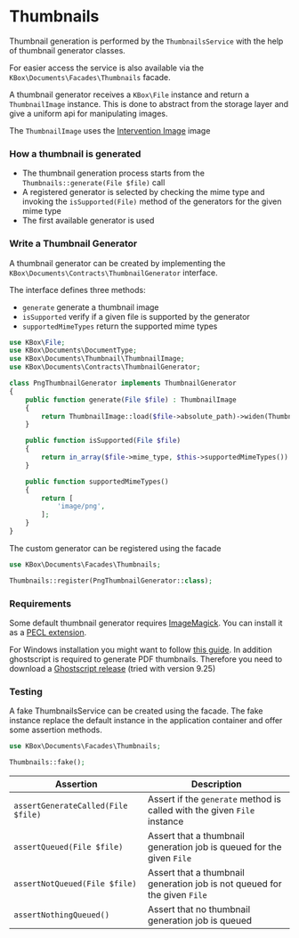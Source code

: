 # Thumbnails

Thumbnail generation is performed by the `ThumbnailsService` with the help of thumbnail generator classes.

For easier access the service is also available via the `KBox\Documents\Facades\Thumbnails` facade.

A thumbnail generator receives a `KBox\File` instance and return a `ThumbnailImage` instance.
This is done to abstract from the storage layer and give a uniform api for manipulating images.

The `ThumbnailImage` uses the [Intervention Image](http://image.intervention.io/getting_started/introduction) image


### How a thumbnail is generated

- The thumbnail generation process starts from the `Thumbnails::generate(File $file)` call
- A registered generator is selected by checking the mime type and invoking the `isSupported(File)` 
  method of the generators for the given mime type
- The first available generator is used

### Write a Thumbnail Generator

A thumbnail generator can be created by implementing the `KBox\Documents\Contracts\ThumbnailGenerator` interface.

The interface defines three methods:

- `generate` generate a thumbnail image
- `isSupported` verify if a given file is supported by the generator
- `supportedMimeTypes` return the supported mime types

```php
use KBox\File;
use KBox\Documents\DocumentType;
use KBox\Documents\Thumbnail\ThumbnailImage;
use KBox\Documents\Contracts\ThumbnailGenerator;

class PngThumbnailGenerator implements ThumbnailGenerator
{
    public function generate(File $file) : ThumbnailImage
    {
        return ThumbnailImage::load($file->absolute_path)->widen(ThumbnailImage::DEFAULT_WIDTH);
    }

    public function isSupported(File $file)
    {
        return in_array($file->mime_type, $this->supportedMimeTypes()) && $file->document_type === DocumentType::IMAGE;
    }

    public function supportedMimeTypes()
    {
        return [
            'image/png',
        ];
    }
}
```

The custom generator can be registered using the facade

```php
use KBox\Documents\Facades\Thumbnails;

Thumbnails::register(PngThumbnailGenerator::class);
```

### Requirements

Some default thumbnail generator requires [ImageMagick](https://www.imagemagick.org/script/index.php).
You can install it as a [PECL extension](https://pecl.php.net/package/imagick).

For Windows installation you might want to follow [this guide](https://mlocati.github.io/articles/php-windows-imagick.html).
In addition ghostscript is required to generate PDF thumbnails. Therefore you need to
download a [Ghostscript release](https://github.com/ArtifexSoftware/ghostpdl-downloads/releases) (tried with version 9.25)

### Testing

A fake ThumbnailsService can be created using the facade. The fake instance replace the 
default instance in the application container and offer some assertion methods.

```php
use KBox\Documents\Facades\Thumbnails;

Thumbnails::fake();
```

| Assertion                          | Description                                                               |
|------------------------------------|---------------------------------------------------------------------------|
| `assertGenerateCalled(File $file)` | Assert if the `generate` method is called with the given `File` instance  |
| `assertQueued(File $file)`         | Assert that a thumbnail generation job is queued for the given `File`     |
| `assertNotQueued(File $file)`      | Assert that a thumbnail generation job is not queued for the given `File` |
| `assertNothingQueued()`            | Assert that no thumbnail generation job is queued                         |
